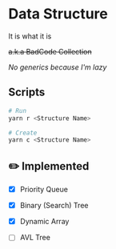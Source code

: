 # Data Structure

It is what it is

~~a.k.a BadCode Collection~~

*No generics because I'm lazy*

## Scripts

```bash
# Run
yarn r <Structure Name>
```

```bash
# Create
yarn c <Structure Name>
```

## ✏️ Implemented

- [x] Priority Queue

- [x] Binary (Search) Tree

- [x] Dynamic Array

- [ ] AVL Tree
